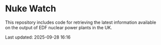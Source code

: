# Nuke Watch

This repository includes code for retrieving the latest information available on the output of EDF nuclear power plants in the UK.

Last updated: 2025-09-28 16:16